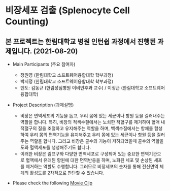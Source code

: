 # 비장세포 검출 (Splenocyte Cell Counting)
## 본 프로젝트는 한림대학교 병원 인턴쉽 과정에서 진행된 과제입니다. (2021-08-20)

* Main Participants (주요 참여자)
   - 정원영 (한림대학교 소프트웨어융합대학 학부과정)
   - 박서정 (한림대학교 소프트웨어융합대학 학부과정)
   - 멘토: 김동규 (한림성심병원 이비인후과 교수) / 이정근 (한림대학교 소프트웨어융합대학)

* Project Description (과제설명)
   - 비장은 면역세포의 기능을 돕고, 우리 몸에 있는 세균이나 항원 등을 걸러내주는 역할을 합니다. 특히, 비장의 적색수질에서는 노쇠한 적혈구를 제거하여 혈액 내 적혈구의 질을 조절하고 유지해주는 역할을 하며, 백색수질에서는 항체를 합성하여 우리 몸의 면역기능을 유지해주고 우리 몸에 있는 세균이나 항원 등을 걸러주는 역할을 합니다. 그리고 비장은 골수의 기능이 저하되었을때 골수의 역할을 도와 혈액세포를 생성해주기도 합니다.
   - 이러한 비장은 림프구와 다양한 면역세포로 구성되어 있는 중요한 면역기관으로 혈액에서 유래된 항원에 대한 면역반응을 하며, 노화된 세포 및 손상된 세포를 제거하는 역할도 수행합니다. 그러므로 비장세포의 숫자를 통해 전신면역 체계의 활성도를 2차적으로 판단할 수 있습니다.
 

* Please check the following [Movie Clip](./Cell_Detection_APP_DEMO.mp4)
